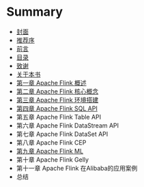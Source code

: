 # Summary

* [封面](README.md)
* [推荐序](chapter1.md)
* [前言](qian-yan.md)
* [目录](mu-lu.md)
* [致谢](zhi-xie.md)
* [关于本书](guan-yu-ben-shu.md)
* [第一章 Apache Flink 概述](di-yi-zhang-apache-flink-gai-shu.md)
* [第二章 Apache Flink 核心概念](di-er-zhang-apache-flink-he-xin-gai-nian.md)
* [第三章 Apache Flink 环境搭建](di-san-zhang-apache-flink-huan-jing-da-jian.md)
* [第四章 Apache Flink SQL API](di-si-zhang-apache-flink-sql-api.md)
* 第五章 Apache Flink Table API
* 第六章 Apache Flink DataStream API
* 第七章 Apache Flink DataSet API
* 第八章 Apache Flink CEP
* [第九章 Apache Flink ML](di-bazhang-apache-flink-ml.md)
* 第十章 Apache Flink Gelly
* 第十一章 Apache Flink 在Alibaba的应用案例
* 总结

